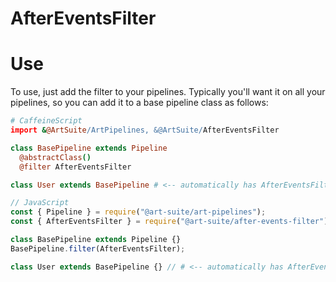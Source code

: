 # AfterEventsFilter

# Use

To use, just add the filter to your pipelines. Typically you'll want it on all your pipelines, so you can add it to a base pipeline class as follows:

```coffeescript
# CaffeineScript
import &@ArtSuite/ArtPipelines, &@ArtSuite/AfterEventsFilter

class BasePipeline extends Pipeline
  @abstractClass()
  @filter AfterEventsFilter

class User extends BasePipeline # <-- automatically has AfterEventsFilter
```

```javascript
// JavaScript
const { Pipeline } = require("@art-suite/art-pipelines");
const { AfterEventsFilter } = require("@art-suite/after-events-filter");

class BasePipeline extends Pipeline {}
BasePipeline.filter(AfterEventsFilter);

class User extends BasePipeline {} // # <-- automatically has AfterEventsFilter
```

